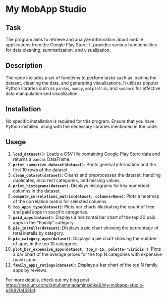 # My MobApp Studio

## Task
The program aims to retrieve and analyze information about mobile applications from the Google Play Store. It provides various functionalities for data cleaning, summarization, and visualization.

## Description
The code includes a set of functions to perform tasks such as loading the dataset, cleaning the data, and generating visualizations. It utilizes popular Python libraries such as `pandas`, `numpy`, `matplotlib`, and `seaborn` for effective data manipulation and visualization.

## Installation
No specific installation is required for this program. Ensure that you have Python installed, along with the necessary libraries mentioned in the code.

## Usage
1. **`load_dataset()`**: Loads a CSV file containing Google Play Store data and returns a `pandas` DataFrame.
2. **`print_summarize_dataset(dataset)`**: Prints general information and the first 10 rows of the dataset.
3. **`clean_dataset(dataset)`**: Cleans and preprocesses the dataset, handling duplicates, incorrect categories, and missing values.
4. **`print_histograms(dataset)`**: Displays histograms for key numerical columns in the dataset.
5. **`compute_correlations_matrix(dataset, columns=None)`**: Plots a heatmap of the correlation matrix for selected columns.
6. **`top_apps_type(dataset)`**: Plots bar charts illustrating the count of free and paid apps in specific categories.
7. **`paid_apps(dataset)`**: Displays a horizontal bar chart of the top 20 paid apps in the "Family" category.
8. **`pie_installs(dataset)`**: Displays a pie chart showing the percentage of total installs by category.
9. **`pie_category_apps(dataset)`**: Displays a pie chart showing the number of apps in the top 10 categories.
10. **`plot_bar_expensive_apps(dataset, top_n=15, palette='viridis')`**: Plots a bar chart of the average prices for the top N categories with expensive (paid) apps.
11. **`family_apps_ratings(dataset)`**: Displays a bar chart of the top N family apps by reviews.

For more details, check out my blog post https://medium.com/@muhammadaminsidiko6/my-mobapp-studio-b28620455faf.


